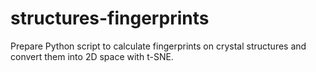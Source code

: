 # structures-fingerprints
Prepare Python script to calculate fingerprints on crystal structures and convert them into 2D space with t-SNE.
